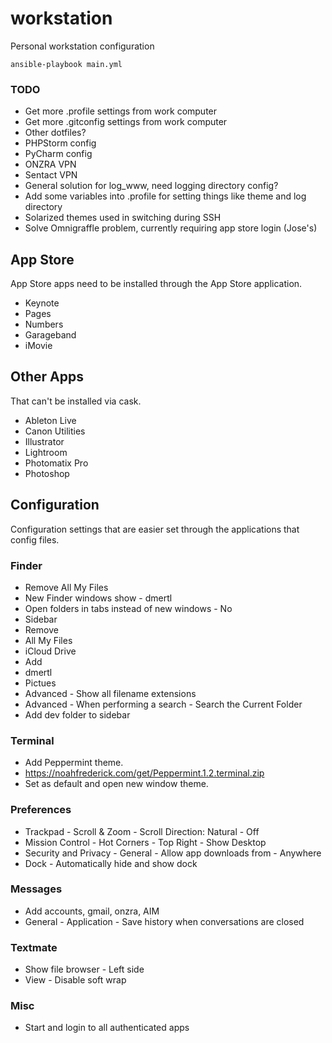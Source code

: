 # workstation

Personal workstation configuration

    ansible-playbook main.yml

### TODO

- Get more .profile settings from work computer
- Get more .gitconfig settings from work computer
- Other dotfiles?
- PHPStorm config
- PyCharm config
- ONZRA VPN
- Sentact VPN
- General solution for log_www, need logging directory config?
- Add some variables into .profile for setting things like theme and log directory
- Solarized themes used in switching during SSH
- Solve Omnigraffle problem, currently requiring app store login (Jose's)

## App Store

App Store apps need to be installed through the App Store application.

- Keynote
- Pages
- Numbers
- Garageband
- iMovie

## Other Apps

That can't be installed via cask.

- Ableton Live
- Canon Utilities
- Illustrator
- Lightroom
- Photomatix Pro
- Photoshop

## Configuration

Configuration settings that are easier set through the applications that config files.

### Finder

- Remove All My Files
- New Finder windows show - dmertl
- Open folders in tabs instead of new windows - No
- Sidebar
 - Remove
  - All My Files
  - iCloud Drive
 - Add
  - dmertl
  - Pictues
- Advanced - Show all filename extensions
- Advanced - When performing a search - Search the Current Folder
- Add dev folder to sidebar

### Terminal

- Add Peppermint theme.
 - https://noahfrederick.com/get/Peppermint.1.2.terminal.zip
 - Set as default and open new window theme. 

### Preferences

- Trackpad - Scroll & Zoom - Scroll Direction: Natural - Off
- Mission Control - Hot Corners - Top Right - Show Desktop
- Security and Privacy - General - Allow app downloads from - Anywhere
- Dock - Automatically hide and show dock

### Messages

- Add accounts, gmail, onzra, AIM
- General - Application - Save history when conversations are closed

### Textmate

- Show file browser - Left side
- View - Disable soft wrap

### Misc

- Start and login to all authenticated apps
